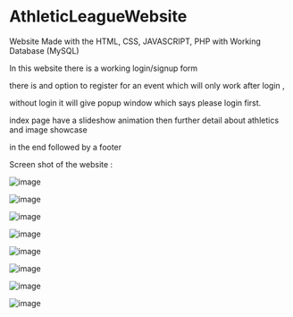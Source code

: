 # AthleticLeagueWebsite
Website Made with the HTML, CSS, JAVASCRIPT, PHP with Working Database (MySQL)

In this website there is a working login/signup form 

there is and option to register for an event which will only work after login , 

without login it will give popup window which says please login first.

index page have a slideshow animation then further detail about athletics and image showcase 

in the end followed by a footer

Screen shot of the website :

![image](https://user-images.githubusercontent.com/123811704/228777150-37bed4c4-9946-4e81-b9f8-f7fd747b2d3a.png)

![image](https://user-images.githubusercontent.com/123811704/228777238-a891d665-fc6a-42b1-b008-b888f43b81d1.png)

![image](https://user-images.githubusercontent.com/123811704/228777295-eeac44ed-a441-4faa-b75b-041992522a8a.png)

![image](https://user-images.githubusercontent.com/123811704/228777350-adce3cda-17e4-4af9-b97f-93419dda3c16.png)

![image](https://user-images.githubusercontent.com/123811704/228777405-55143888-033d-4555-b752-06a85aca4b0e.png)

![image](https://user-images.githubusercontent.com/123811704/228777510-3613d7dd-2a70-49a9-b5f1-f59192848d4d.png)

![image](https://user-images.githubusercontent.com/123811704/228777846-3480f7ca-6e56-4404-ac7e-67d25cafcdb0.png)

![image](https://user-images.githubusercontent.com/123811704/228777616-b72d726a-82cb-4dbf-bc75-a735c5c65a03.png)

